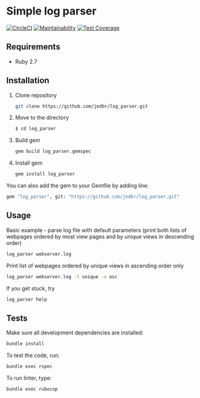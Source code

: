 # Simple log parser

[![CircleCI](https://circleci.com/gh/jedbr/log_parser.svg?style=svg)](https://circleci.com/gh/jedbr/log_parser)
[![Maintainability](https://api.codeclimate.com/v1/badges/8149a42a64ab31552223/maintainability)](https://codeclimate.com/github/jedbr/log_parser/maintainability)
[![Test Coverage](https://api.codeclimate.com/v1/badges/8149a42a64ab31552223/test_coverage)](https://codeclimate.com/github/jedbr/log_parser/test_coverage)

## Requirements
- Ruby 2.7

## Installation
1. Clone repository
   ```bash
   git clone https://github.com/jedbr/log_parser.git
   ```
2. Move to the directory
   ```bash
   $ cd log_parser
   ```
3. Build gem
   ```bash
   gem build log_parser.gemspec
   ```
4. Install gem
   ```bash
   gem install log_parser
   ```

You can also add the gem to your Gemfile by adding line:
```bash
gem "log_parser", git: "https://github.com/jedbr/log_parser.git"
```

## Usage
Basic example - parse log file with default parameters (print both lists of webpages ordered by most view pages and by unique views in descending order)
```bash
log_parser webserver.log
```

Print list of webpages ordered by unique views in ascending order only
```bash
log_parser webserver.log -t unique -o asc
```

If you get stuck, try
```bash
log_parser help
```

## Tests

Make sure all development dependencies are installed:
```bash
bundle install
```

To test the code, run:
```bash
bundle exec rspec
```

To run linter, type:
```bash
bundle exec rubocop
```
